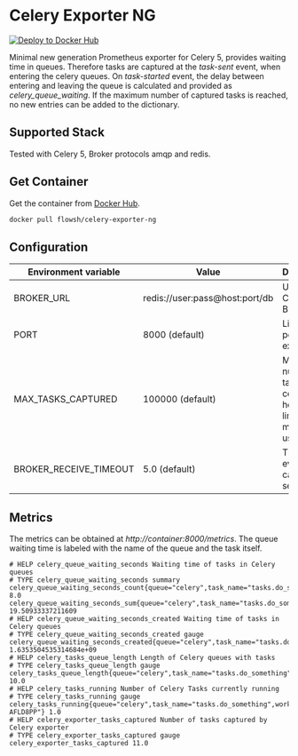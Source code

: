 # Celery Exporter NG

[![Deploy to Docker Hub](https://github.com/flowsh/celery-exporter-ng/actions/workflows/main.yml/badge.svg?event=workflow_dispatch)](https://github.com/flowsh/celery-exporter-ng/actions/workflows/main.yml)

Minimal new generation Prometheus exporter for Celery 5, provides waiting time in queues.
Therefore tasks are captured at the _task-sent_ event, when entering the celery queues.
On _task-started_ event, the delay between entering and leaving the queue is calculated and provided as *celery_queue_waiting*.
If the maximum number of captured tasks is reached, no new entries can be added to the dictionary.

## Supported Stack

Tested with Celery 5, Broker protocols amqp and redis.

## Get Container

Get the container from [Docker Hub](https://hub.docker.com/r/flowsh/celery-exporter-ng).

```bash
docker pull flowsh/celery-exporter-ng
```

## Configuration

Environment variable | Value | Description
------------ | ------------- | -------------
BROKER_URL | redis://user:pass@host:port/db | URL of the Celery Broker
PORT | 8000 (default) | Listening port of this exporter
MAX_TASKS_CAPTURED | 100000 (default) | Max number of tasks considered, helps to limit memory usage
BROKER_RECEIVE_TIMEOUT | 5.0 (default) | Timeout for event capturing in seconds

## Metrics

The metrics can be obtained at _http://container:8000/metrics_.
The queue waiting time is labeled with the name of the queue and the task itself.

```
# HELP celery_queue_waiting_seconds Waiting time of tasks in Celery queues
# TYPE celery_queue_waiting_seconds summary
celery_queue_waiting_seconds_count{queue="celery",task_name="tasks.do_something"} 8.0
celery_queue_waiting_seconds_sum{queue="celery",task_name="tasks.do_something"} 19.50933337211609
# HELP celery_queue_waiting_seconds_created Waiting time of tasks in Celery queues
# TYPE celery_queue_waiting_seconds_created gauge
celery_queue_waiting_seconds_created{queue="celery",task_name="tasks.do_something"} 1.6353504535314684e+09
# HELP celery_tasks_queue_length Length of Celery queues with tasks
# TYPE celery_tasks_queue_length gauge
celery_tasks_queue_length{queue="celery",task_name="tasks.do_something"} 10.0
# HELP celery_tasks_running Number of Celery Tasks currently running
# TYPE celery_tasks_running gauge
celery_tasks_running{queue="celery",task_name="tasks.do_something",worker="celery@DESKTOP-AFLD8PP"} 1.0
# HELP celery_exporter_tasks_captured Number of tasks captured by Celery exporter
# TYPE celery_exporter_tasks_captured gauge
celery_exporter_tasks_captured 11.0
```
